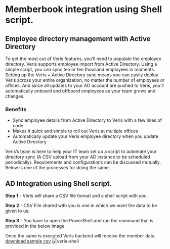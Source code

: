 # Memberbook integration using Shell script.

## Employee directory management with Active Directory

To get the most out of Veris features, you’ll need to populate the employee directory. Veris
supports employee import from Active Directory. Using a simple script, you can sync ten or ten
thousand employees in moments.
Setting up the Veris + Active Directory sync means you can easily deploy Veris across your entire
organization, no matter the number of employees or offices. And since all updates to your AD
account are pushed to Veris, you’ll automatically onboard and offboard employees as your team
grows and changes.

### Benefits
- Sync employee details from Active Directory to Veris with a few lines of code
- Makes it quick and simple to roll out Veris at multiple offices
-  Automatically update your Veris employee directory when you update Active Directory

Veris’s team is here to help your IT team set up a script to automate your directory sync (A CSV
upload from your AD instance to be scheduled periodically). Requirements and configurations
can be discussed mutually. Below is one of the processes for doing the same.

## AD Integration using Shell script.

**Step 1** - Veris will share a CSV file format and a shell script with you.

**Step 2** - CSV File shared with you is one in which we want the data to be given to us. 

**Step 3** - You have to open the PowerShell and run the command that is provided in the below image.

Once the same is executed Veris backend will receive the member data.
[download sample csv](../../../../assets/member_upload_sample.csv)
![veris-shell](/img/veris-integration-shell.jpg)